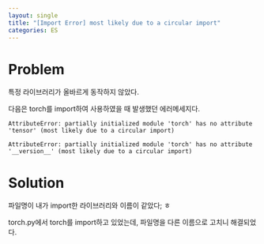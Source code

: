 ```yaml
---
layout: single
title: "[Import Error] most likely due to a circular import"
categories: ES
---
```


# Problem
특정 라이브러리가 올바르게 동작하지 않았다.

다음은 torch를 import하여 사용하였을 때 발생했던 에러메세지다.

```console
AttributeError: partially initialized module 'torch' has no attribute 'tensor' (most likely due to a circular import)

AttributeError: partially initialized module 'torch' has no attribute '__version__' (most likely due to a circular import)
```

# Solution
파일명이 내가 import한 라이브러리와 이름이 같았다; ㅎ

torch.py에서 torch를 import하고 있었는데, 파일명을 다른 이름으로 고치니 해결되었다.
